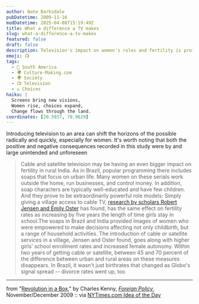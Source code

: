 ```yaml
---
author: Nate Barksdale
pubDatetime: 2009-11-16
modDatetime: 2025-04-08T15:19:49Z
title: What a difference a TV makes
slug: what-a-difference-a-tv-makes
featured: false
draft: false
description: Television's impact on women's roles and fertility is profound, as shown in studies from India and Brazil.
emoji: 📺
tags:
  - 🧉 South America
  - 🌍 Culture-Making.com
  - 🌍 Society
  - 📺 Television
  - ⚖️ Choices
haiku: |
  Screens bring new visions,  
  Women rise, choices expand,  
  Change flows through the land.
coordinates: [20.5937, 78.9629]
---
```


Introducing television to an area can shift the horizons of the possible radically and quickly, especially for women. It's worth noting that both the positive and negative consequences recorded in this study were by and large unintended and unforeseen

> Cable and satellite television may be having an even bigger impact on fertility in rural India. As in Brazil, popular programming there includes soaps that focus on urban life. Many women on these serials work outside the home, run businesses, and control money. In addition, soap characters are typically well-educated and have few children. And they prove to be extraordinarily powerful role models: Simply giving a village access to cable TV, [research by scholars Robert Jensen and Emily Oster](http://web.archive.org/web/20160320141222/http://home.uchicago.edu/~eoster/tvwomen.pdf) has found, has the same effect on fertility rates as increasing by five years the length of time girls stay in school.The soaps in Brazil and India provided images of women who were empowered to make decisions affecting not only childbirth, but a range of household activities. The introduction of cable or satellite services in a village, Jensen and Oster found, goes along with higher girls' school enrollment rates and increased female autonomy. Within two years of getting cable or satellite, between 45 and 70 percent of the difference between urban and rural areas on these measures disappears. In Brazil, it wasn't just birthrates that changed as Globo's signal spread -- divorce rates went up, too

---

from "[Revolution in a Box](http://web.archive.org/web/20140903153928/http://www.foreignpolicy.com/articles/2009/10/19/revolution_in_a_box?page=full)," by Charles Kenny, [_Foreign Policy_](http://web.archive.org/web/20140903153928/http://www.foreignpolicy.com/articles/2009/10/19/revolution_in_a_box?page=full), November/December 2009 :: via [NYTimes.com Idea of the Day](http://ideas.blogs.nytimes.com/2009/10/21/the-upside-to-a-world-hooked-on-tv/)
